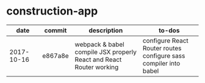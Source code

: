 # construction-app

date | commit | description | to-dos
---- | ------ | ----------- | ------
2017-10-16 | e867a8e | webpack & babel compile JSX properly</br>React and React Router working | configure React Router routes</br>configure sass compiler into babel
